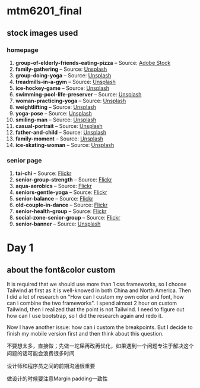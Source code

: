 # mtm6201_final

## stock images used

### homepage  
1. **group-of-elderly-friends-eating-pizza** – Source: [Adobe Stock](https://stock.adobe.com/ca/images/Group-of-elderly-friends-eating-pizza-at-the-table-after-board-game-in-the-livin/473317130)  
2. **family-gathering** – Source: [Unsplash](https://unsplash.com/photos/woman-and-three-men-with-three-children-on-front-of-desk-with-red-cloth-44XRowmXF24)  
3. **group-doing-yoga** – Source: [Unsplash](https://unsplash.com/photos/a-group-of-people-doing-yoga-in-a-room-vpVE1Xk1eR4)  
4. **treadmills-in-a-gym** – Source: [Unsplash](https://unsplash.com/photos/black-and-grey-threadmills-JA2S6sJWleg)  
5. **ice-hockey-game** – Source: [Unsplash](https://unsplash.com/photos/person-in-black-jacket-and-black-pants-playing-ice-hockey-VB7bKHZSqEI)  
6. **swimming-pool-life-preserver** – Source: [Unsplash](https://unsplash.com/photos/a-red-and-white-life-preserver-sitting-on-the-side-of-a-swimming-pool-IU4IUkfdIcs)  
7. **woman-practicing-yoga** – Source: [Unsplash](https://unsplash.com/photos/woman-in-black-tank-top-and-black-leggings-doing-yoga-SIqmq_6726Y)  
8. **weightlifting** – Source: [Unsplash](https://unsplash.com/photos/woman-doing-weight-lifting-h4i9G-de7Po)  
9. **yoga-pose** – Source: [Unsplash](https://unsplash.com/photos/woman-in-blue-leggings-and-black-tank-top-doing-yoga-xB4ExGcUai0)  
10. **smiling-man** – Source: [Unsplash](https://unsplash.com/photos/man-in-gray-tank-top-smiling-9Tg8ccItbgI)  
11. **casual-portrait** – Source: [Unsplash](https://unsplash.com/photos/woman-in-gray-and-white-crew-neck-shirt-TEyKtgLKuNw)  
12. **father-and-child** – Source: [Unsplash](https://unsplash.com/photos/a-man-holding-a-girl-in-a-room-EazV0fAtmpM)  
13. **family-moment** – Source: [Unsplash](https://unsplash.com/photos/a-man-and-two-women-holding-a-child-on-their-shoulders-4ardiyvfhTM)  
14. **ice-skating-woman** – Source: [Unsplash](https://unsplash.com/photos/woman-in-black-tank-top-and-black-pants-doing-ice-skating-Z_0JMhaYQFY)  

### senior page  
1. **tai-chi** – Source: [Flickr](https://www.flickr.com/photo.gne?id=5589708923)  
2. **senior-group-strength** – Source: [Flickr](https://www.flickr.com/photo.gne?id=28871848341)  
3. **aqua-aerobics** – Source: [Flickr](https://www.flickr.com/photo.gne?id=52093998104)  
4. **seniors-gentle-yoga** – Source: [Flickr](https://www.flickr.com/photo.gne?id=28661320010)  
5. **senior-balance** – Source: [Flickr](https://www.flickr.com/photo.gne?id=8043026190)  
6. **old-couple-in-dance** – Source: [Flickr](https://www.flickr.com/photo.gne?id=6237174269)  
7. **senior-health-group** – Source: [Flickr](https://www.flickr.com/photo.gne?id=52522196481)  
8. **social-zone-senior-group** – Source: [Flickr](https://www.flickr.com/photos/yvelines/52522671925 )  
9. **senior-banner** – Source: [Unsplash](https://unsplash.com/photos/two-women-and-man-walking-in-the-street-during-daytime-Y5VBtBgswLQ)  

# Day 1
## about the font&color custom

It is required that we should use more than 1 css frameworks, so I choose Tailwind at first as it is well-knowed in both China and North America. Then I did a lot of research on "How can I custom my own color and font, how can i combine the two frameworks". I spend almost 2 hour on custom Tailwind, then I realized that the point is not Tailwind. I need to figure out how can I use bootstrap, so I did the research again and redo it.

Now I have another issue: how can i custom the breakpoints. But I decide to finish my mobile version first and then think about this question.

不要想太多，直接做；先做一坨屎再改再优化，如果遇到一个问题专注于解决这个问题的话可能会浪费很多时间

设计师和程序员之间的前期沟通很重要

做设计的时候要注意Margin padding一致性